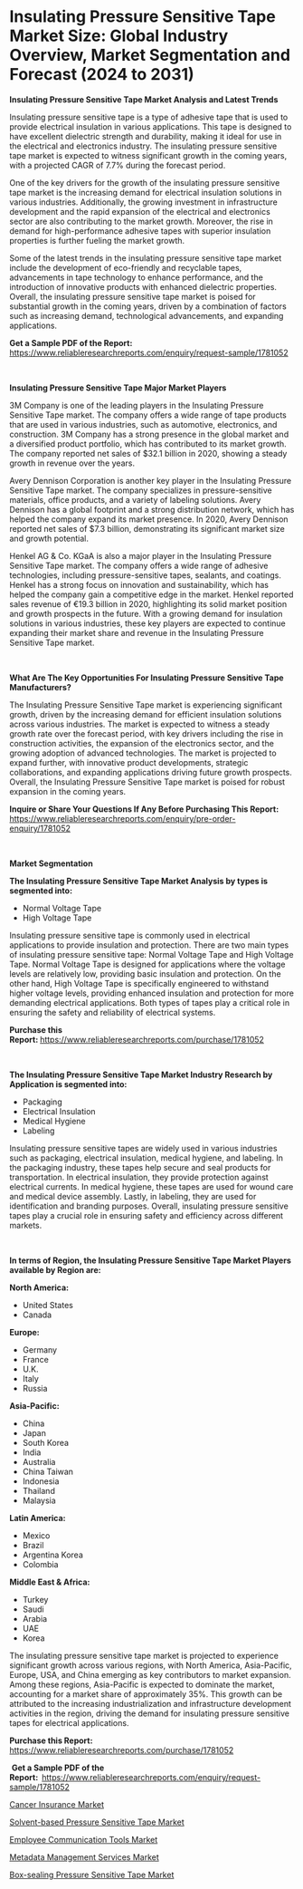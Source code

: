 <p><h1>Insulating Pressure Sensitive Tape Market Size: Global Industry Overview, Market Segmentation and Forecast (2024 to 2031)</h1></p><p><strong>Insulating Pressure Sensitive Tape Market Analysis and Latest Trends</strong></p>
<p><p>Insulating pressure sensitive tape is a type of adhesive tape that is used to provide electrical insulation in various applications. This tape is designed to have excellent dielectric strength and durability, making it ideal for use in the electrical and electronics industry. The insulating pressure sensitive tape market is expected to witness significant growth in the coming years, with a projected CAGR of 7.7% during the forecast period.</p><p>One of the key drivers for the growth of the insulating pressure sensitive tape market is the increasing demand for electrical insulation solutions in various industries. Additionally, the growing investment in infrastructure development and the rapid expansion of the electrical and electronics sector are also contributing to the market growth. Moreover, the rise in demand for high-performance adhesive tapes with superior insulation properties is further fueling the market growth.</p><p>Some of the latest trends in the insulating pressure sensitive tape market include the development of eco-friendly and recyclable tapes, advancements in tape technology to enhance performance, and the introduction of innovative products with enhanced dielectric properties. Overall, the insulating pressure sensitive tape market is poised for substantial growth in the coming years, driven by a combination of factors such as increasing demand, technological advancements, and expanding applications.</p></p>
<p><strong>Get a Sample PDF of the Report:&nbsp;</strong> <a href="https://www.reliableresearchreports.com/enquiry/request-sample/1781052">https://www.reliableresearchreports.com/enquiry/request-sample/1781052</a></p>
<p>&nbsp;</p>
<p><strong>Insulating Pressure Sensitive Tape Major Market Players</strong></p>
<p><p>3M Company is one of the leading players in the Insulating Pressure Sensitive Tape market. The company offers a wide range of tape products that are used in various industries, such as automotive, electronics, and construction. 3M Company has a strong presence in the global market and a diversified product portfolio, which has contributed to its market growth. The company reported net sales of $32.1 billion in 2020, showing a steady growth in revenue over the years.</p><p>Avery Dennison Corporation is another key player in the Insulating Pressure Sensitive Tape market. The company specializes in pressure-sensitive materials, office products, and a variety of labeling solutions. Avery Dennison has a global footprint and a strong distribution network, which has helped the company expand its market presence. In 2020, Avery Dennison reported net sales of $7.3 billion, demonstrating its significant market size and growth potential.</p><p>Henkel AG & Co. KGaA is also a major player in the Insulating Pressure Sensitive Tape market. The company offers a wide range of adhesive technologies, including pressure-sensitive tapes, sealants, and coatings. Henkel has a strong focus on innovation and sustainability, which has helped the company gain a competitive edge in the market. Henkel reported sales revenue of €19.3 billion in 2020, highlighting its solid market position and growth prospects in the future. With a growing demand for insulation solutions in various industries, these key players are expected to continue expanding their market share and revenue in the Insulating Pressure Sensitive Tape market.</p></p>
<p>&nbsp;</p>
<p><strong>What Are The Key Opportunities For Insulating Pressure Sensitive Tape Manufacturers?</strong></p>
<p><p>The Insulating Pressure Sensitive Tape market is experiencing significant growth, driven by the increasing demand for efficient insulation solutions across various industries. The market is expected to witness a steady growth rate over the forecast period, with key drivers including the rise in construction activities, the expansion of the electronics sector, and the growing adoption of advanced technologies. The market is projected to expand further, with innovative product developments, strategic collaborations, and expanding applications driving future growth prospects. Overall, the Insulating Pressure Sensitive Tape market is poised for robust expansion in the coming years.</p></p>
<p><strong>Inquire or Share Your Questions If Any Before Purchasing This Report:</strong> <a href="https://www.reliableresearchreports.com/enquiry/pre-order-enquiry/1781052">https://www.reliableresearchreports.com/enquiry/pre-order-enquiry/1781052</a></p>
<p>&nbsp;</p>
<p><strong>Market Segmentation</strong></p>
<p><strong>The Insulating Pressure Sensitive Tape Market Analysis by types is segmented into:</strong></p>
<p><ul><li>Normal Voltage Tape</li><li>High Voltage Tape</li></ul></p>
<p><p>Insulating pressure sensitive tape is commonly used in electrical applications to provide insulation and protection. There are two main types of insulating pressure sensitive tape: Normal Voltage Tape and High Voltage Tape. Normal Voltage Tape is designed for applications where the voltage levels are relatively low, providing basic insulation and protection. On the other hand, High Voltage Tape is specifically engineered to withstand higher voltage levels, providing enhanced insulation and protection for more demanding electrical applications. Both types of tapes play a critical role in ensuring the safety and reliability of electrical systems.</p></p>
<p><strong>Purchase this Report:&nbsp;</strong><a href="https://www.reliableresearchreports.com/purchase/1781052">https://www.reliableresearchreports.com/purchase/1781052</a></p>
<p>&nbsp;</p>
<p><strong>The Insulating Pressure Sensitive Tape Market Industry Research by Application is segmented into:</strong></p>
<p><ul><li>Packaging</li><li>Electrical Insulation</li><li>Medical Hygiene</li><li>Labeling</li></ul></p>
<p><p>Insulating pressure sensitive tapes are widely used in various industries such as packaging, electrical insulation, medical hygiene, and labeling. In the packaging industry, these tapes help secure and seal products for transportation. In electrical insulation, they provide protection against electrical currents. In medical hygiene, these tapes are used for wound care and medical device assembly. Lastly, in labeling, they are used for identification and branding purposes. Overall, insulating pressure sensitive tapes play a crucial role in ensuring safety and efficiency across different markets.</p></p>
<p>&nbsp;</p>
<p><strong>In terms of Region, the Insulating Pressure Sensitive Tape Market Players available by Region are:</strong></p>
<p>
    <p> <strong> North America: </strong>
        <ul>
            <li>United States</li>
            <li>Canada</li>
        </ul>
        </p> 
    <p> <strong> Europe: </strong>
        <ul>
            <li>Germany</li>
            <li>France</li>
            <li>U.K.</li>
            <li>Italy</li>
            <li>Russia</li>
        </ul>
        </p> 
    <p> <strong> Asia-Pacific: </strong>
        <ul>
            <li>China</li>
            <li>Japan</li>
            <li>South Korea</li>
            <li>India</li>
            <li>Australia</li>
            <li>China Taiwan</li>
            <li>Indonesia</li>
            <li>Thailand</li>
            <li>Malaysia</li>
        </ul>
        </p> 
    <p> <strong> Latin America: </strong>
        <ul>
            <li>Mexico</li>
            <li>Brazil</li>
            <li>Argentina Korea</li>
            <li>Colombia</li>
        </ul>
        </p> 
    <p> <strong> Middle East & Africa: </strong>
        <ul>
            <li>Turkey</li>
            <li>Saudi</li>
            <li>Arabia</li>
            <li>UAE</li>
            <li>Korea</li>
        </ul>
    </p>
    </p>
<p><p>The insulating pressure sensitive tape market is projected to experience significant growth across various regions, with North America, Asia-Pacific, Europe, USA, and China emerging as key contributors to market expansion. Among these regions, Asia-Pacific is expected to dominate the market, accounting for a market share of approximately 35%. This growth can be attributed to the increasing industrialization and infrastructure development activities in the region, driving the demand for insulating pressure sensitive tapes for electrical applications.</p></p>
<p><strong>Purchase this Report: </strong><a href="https://www.reliableresearchreports.com/purchase/1781052">https://www.reliableresearchreports.com/purchase/1781052</a></p>
<p>&nbsp;<strong>Get a Sample PDF of the Report:&nbsp;&nbsp;</strong><a href="https://www.reliableresearchreports.com/enquiry/request-sample/1781052">https://www.reliableresearchreports.com/enquiry/request-sample/1781052</a></p>
<p><strong></strong></p>
<p><p><a href="https://medium.com/@ginawindler1/cancer-insurance-market-the-key-to-successful-business-strategy-forecast-till-2031-4b5cd9b992c0">Cancer Insurance Market</a></p><p><a href="https://github.com/josesg55/Market-Research-Report-List-1/blob/main/solvent-based-pressure-sensitive-tape-market.md">Solvent-based Pressure Sensitive Tape Market</a></p><p><a href="https://medium.com/@josepayne1985/employee-communication-tools-market-size-and-market-trends-complete-industry-overview-2024-to-f5f569b637f0">Employee Communication Tools Market</a></p><p><a href="https://medium.com/@ginawindler1/metadata-management-services-market-the-key-to-successful-business-strategy-forecast-till-2031-ecfaebf3164f">Metadata Management Services Market</a></p><p><a href="https://github.com/mancsybtousav/Market-Research-Report-List-1/blob/main/box-sealing-pressure-sensitive-tape-market.md">Box-sealing Pressure Sensitive Tape Market</a></p></p>